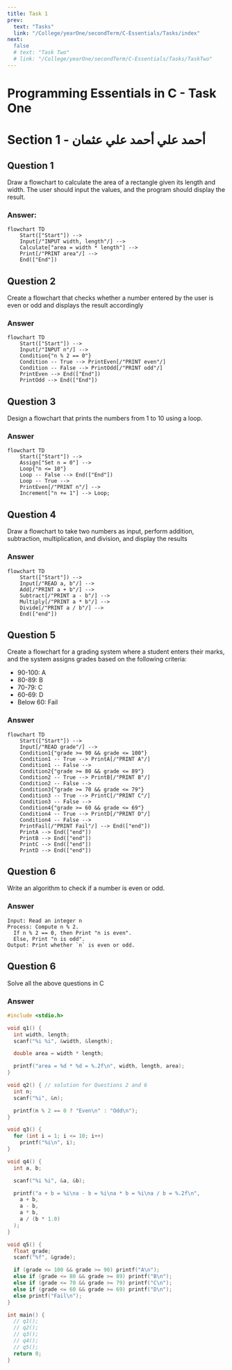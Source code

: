 ```yaml
---
title: Task 1
prev:
  text: "Tasks"
  link: "/College/yearOne/secondTerm/C-Essentials/Tasks/index"
next:
  false
  # text: "Task Two"
  # link: "/College/yearOne/secondTerm/C-Essentials/Tasks/TaskTwo"
---
```


# Programming Essentials in C - Task One
# Section 1 - أحمد علي أحمد علي عثمان

## Question 1

Draw a flowchart to calculate the area of a rectangle given its length and width. The user should input the values, and the program should display the result.

### Answer:

```mermaid
flowchart TD
    Start(["Start"]) -->
    Input[/"INPUT width, length"/] -->
    Calculate["area = width * length"] -->
    Print[/"PRINT area"/] -->
    End(["End"])
```

## Question 2

Create a flowchart that checks whether a number entered by the user is even or odd and displays the result accordingly

### Answer

```mermaid
flowchart TD
    Start(["Start"]) -->
    Input[/"INPUT n"/] -->
    Condition{"n % 2 == 0"}
    Condition -- True --> PrintEven[/"PRINT even"/]
    Condition -- False --> PrintOdd[/"PRINT odd"/]
    PrintEven --> End(["End"])
    PrintOdd --> End(["End"])
```

## Question 3

Design a flowchart that prints the numbers from 1 to 10 using a loop.

### Answer

```mermaid
flowchart TD
    Start(["Start"]) -->
    Assign["Set n = 0"] -->
    Loop{"n <= 10"}
    Loop -- False --> End(["End"])
    Loop -- True -->
    PrintEven[/"PRINT n"/] -->
    Increment["n += 1"] --> Loop;
```

## Question 4

Draw a flowchart to take two numbers as input, perform addition, subtraction, multiplication, and division, and display the results

### Answer

```mermaid
flowchart TD
    Start(["Start"]) -->
    Input[/"READ a, b"/] -->
    Add[/"PRINT a + b"/] -->
    Subtract[/"PRINT a - b"/] -->
    Multiply[/"PRINT a * b"/] -->
    Divide[/"PRINT a / b"/] -->
    End(["end"])
```

## Question 5

Create a flowchart for a grading system where a student enters their marks, and the system assigns grades based on the following criteria:

- 90-100: A
- 80-89: B
- 70-79: C
- 60-69: D
- Below 60: Fail

### Answer

```mermaid
flowchart TD
    Start(["Start"]) -->
    Input[/"READ grade"/] -->
    Condition1{"grade >= 90 && grade <= 100"}
    Condition1 -- True --> PrintA[/"PRINT A"/]
    Condition1 -- False -->
    Condition2{"grade >= 80 && grade <= 89"}
    Condition2 -- True --> PrintB[/"PRINT B"/]
    Condition2 -- False -->
    Condition3{"grade >= 70 && grade <= 79"}
    Condition3 -- True --> PrintC[/"PRINT C"/]
    Condition3 -- False -->
    Condition4{"grade >= 60 && grade <= 69"}
    Condition4 -- True --> PrintD[/"PRINT D"/]
    Condition4 -- False -->
    PrintFail[/"PRINT Fail"/] --> End(["end"])
    PrintA --> End(["end"])
    PrintB --> End(["end"])
    PrintC --> End(["end"])
    PrintD --> End(["end"])
```

## Question 6

Write an algorithm to check if a number is even or odd.

### Answer

```
Input: Read an integer n
Process: Compute n % 2.
  If n % 2 == 0, then Print "n is even".
  Else, Print "n is odd".
Output: Print whether `n` is even or odd.
```

## Question 6

Solve all the above questions in C

### Answer

```C
#include <stdio.h>

void q1() {
  int width, length;
  scanf("%i %i", &width, &length);

  double area = width * length;

  printf("area = %d * %d = %.2f\n", width, length, area);
}

void q2() { // solution for Questions 2 and 6
  int n;
  scanf("%i", &n);

  printf(n % 2 == 0 ? "Even\n" : "Odd\n");
}

void q3() {
  for (int i = 1; i <= 10; i++)
    printf("%i\n", i);
}

void q4() {
  int a, b;

  scanf("%i %i", &a, &b);

  printf("a + b = %i\na - b = %i\na * b = %i\na / b = %.2f\n",
    a + b,
    a - b,
    a * b,
    a / (b * 1.0)
  );
}

void q5() {
  float grade;
  scanf("%f", &grade);

  if (grade <= 100 && grade >= 90) printf("A\n");
  else if (grade <= 80 && grade >= 89) printf("B\n");
  else if (grade <= 70 && grade >= 79) printf("C\n");
  else if (grade <= 60 && grade >= 69) printf("D\n");
  else printf("Fail\n");
}

int main() {
  // q1();
  // q2();
  // q3();
  // q4();
  // q5();
  return 0;
}
```
